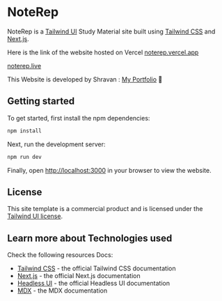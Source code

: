 # NoteRep

NoteRep is a [Tailwind UI](https://tailwindui.com) Study Material site built using [Tailwind CSS](https://tailwindcss.com) and [Next.js](https://nextjs.org).

Here is the link of the website hosted on Vercel [noterep.vercel.app](https://noterep.vercel.app)

[noterep.live](https://noterep.live)

This Website is developed by Shravan : [My Portfolio](https://myselfshravan.github.io/) 🚀

## Getting started

To get started, first install the npm dependencies:

```bash
npm install
```

Next, run the development server:

```bash
npm run dev
```

Finally, open [http://localhost:3000](http://localhost:3000) in your browser to view the website.

## License

This site template is a commercial product and is licensed under the [Tailwind UI license](https://tailwindui.com/license).

## Learn more about Technologies used

Check the following resources Docs:

- [Tailwind CSS](https://tailwindcss.com/docs) - the official Tailwind CSS documentation
- [Next.js](https://nextjs.org/docs) - the official Next.js documentation
- [Headless UI](https://headlessui.dev) - the official Headless UI documentation
- [MDX](https://mdxjs.com) - the MDX documentation
